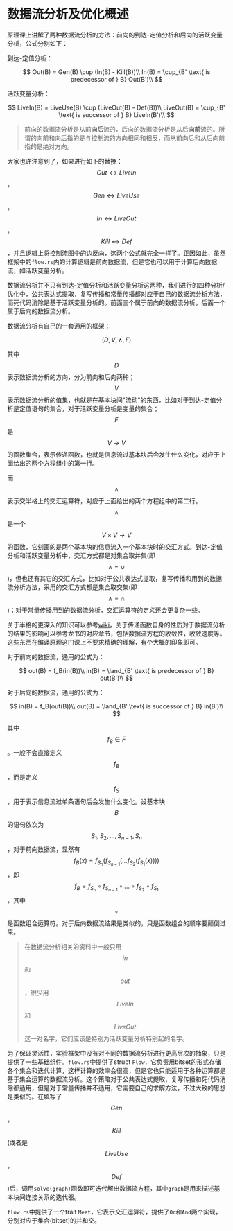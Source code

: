 # 数据流分析及优化概述

原理课上讲解了两种数据流分析的方法：前向的到达-定值分析和后向的活跃变量分析，公式分别如下：

到达-定值分析：

$$
Out(B) = Gen(B) \cup (In(B) - Kill(B))\\
In(B) = \cup_{B' \text{ is predecessor of } B} Out(B')\\
$$

活跃变量分析：

$$
LiveIn(B) = LiveUse(B) \cup (LiveOut(B) - Def(B))\\
LiveOut(B) = \cup_{B' \text{ is successor of } B} LiveIn(B')\\
$$

> 前向的数据流分析是从前**向后**流的，后向的数据流分析是从后**向前**流的。所谓的向前和向后指的是与控制流的方向相同和相反，而从前向后和从后向前指的是绝对方向。

大家也许注意到了，如果进行如下的替换：$$Out \leftrightarrow LiveIn$$，$$Gen \leftrightarrow LiveUse$$，$$In \leftrightarrow LiveOut$$，$$Kill \leftrightarrow Def$$，并且逻辑上将控制流图中的边反向，这两个公式就完全一样了。正因如此，虽然框架中的`flow.rs`内的计算逻辑是前向数据流，但是它也可以用于计算后向数据流，如活跃变量分析。

数据流分析并不只有到达-定值分析和活跃变量分析这两种，我们进行的四种分析/优化中，公共表达式提取，复写传播和常量传播都对应于自己的数据流分析方法，而死代码消除是基于活跃变量分析的。前面三个属于前向的数据流分析，后面一个属于后向的数据流分析。

数据流分析有自己的一套通用的框架：

$$(D, V, \land, F)$$

其中$$D$$表示数据流分析的方向，分为前向和后向两种；$$V$$表示数据流分析的值集，也就是在基本块间"流动"的东西，比如对于到达-定值分析是定值语句的集合，对于活跃变量分析是变量的集合；$$F$$是$$V \rightarrow V$$的函数集合，表示传递函数，也就是信息流过基本块后会发生什么变化，对应于上面给出的两个方程组中的第一行。

而$$\land$$表示交半格上的交汇运算符，对应于上面给出的两个方程组中的第二行。$$\land$$是一个$$V \times V \rightarrow V$$的函数，它刻画的是两个基本块的信息流入一个基本块时的交汇方式。到达-定值分析和活跃变量分析中，交汇方式都是对集合取并集(即$$\land = \cup$$)，但也还有其它的交汇方式，比如对于公共表达式提取，复写传播和用到的数据流分析方法，采用的交汇方式都是集合取交集(即$$\land = \cap$$)；对于常量传播用到的数据流分析，交汇运算符的定义还会更复杂一些。

关于半格的更深入的知识可以参考[wiki](https://en.wikipedia.org/wiki/Semilattice)，关于传递函数自身的性质对于数据流分析的结果的影响可以参考龙书的对应章节，包括数据流方程的收敛性，收敛速度等。这些东西在编译原理这门课上不要求精确的理解，有个大概的印象即可。

对于前向的数据流，通用的公式为：

$$
out(B) = f_B(in(B))\\
in(B) = \land_{B' \text{ is predecessor of } B} out(B')\\
$$


对于后向的数据流，通用的公式为：

$$
in(B) = f_B(out(B))\\
out(B) = \land_{B' \text{ is successor of } B} in(B')\\
$$

其中$$f_B \in F$$。一般不会直接定义$$f_B$$，而是定义$$f_S$$，用于表示信息流过单条语句后会发生什么变化。设基本块$$B$$的语句依次为$$S_1, S_2, ..., S_{n - 1}, S_n$$，对于前向数据流，显然有$$f_B(x) = f_{S_n}(f_{S_{n - 1}}(...f_{S_2}(f_{S_1}(x))))$$，即$$f_B = f_{S_n} \circ f_{S_{n - 1}} \circ ... \circ f_{S_2} \circ f_{S_1}$$，其中$$\circ$$是函数组合运算符。对于后向数据流结果是类似的，只是函数组合的顺序要颠倒过来。

> 在数据流分析相关的资料中一般只用$$in$$和$$out$$，很少用$$LiveIn$$和$$LiveOut$$这一对名字，它们应该是特别为活跃变量分析特别起的名字。

为了保证灵活性，实验框架中没有对不同的数据流分析进行更高层次的抽象，只是提供了一些基础组件。`flow.rs`中提供了struct `Flow`，它负责用bitset的形式存储各个集合和迭代计算，这样计算的效率会很高，但是它也只能适用于各种运算都是基于集合运算的数据流分析。这个策略对于公共表达式提取，复写传播和死代码消除都适用，但是对于常量传播并不适用，它需要自己的求解方法，不过大致的思想是类似的。在填写了$$Gen$$，$$Kill$$(或者是$$LiveUse$$，$$Def$$)后，调用`solve(graph)`函数即可迭代解出数据流方程，其中`graph`是用来描述基本块间连接关系的迭代器。

`flow.rs`中提供了一个trait `Meet`，它表示交汇运算符，提供了`Or`和`And`两个实现，分别对应于集合(bitset)的并和交。